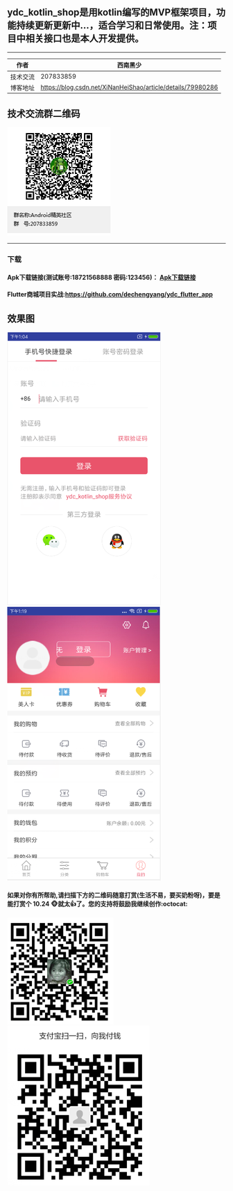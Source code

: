 ## ydc_kotlin_shop是用kotlin编写的MVP框架项目，功能持续更新更新中...，适合学习和日常使用。注：项目中相关接口也是本人开发提供。

****

|作者|西南黑少|
|---|---
|技术交流|207833859
|博客地址|https://blog.csdn.net/XiNanHeiShao/article/details/79980286

## 技术交流群二维码

![](https://github.com/dechengyang/ydc_kotlin_shop/blob/master/picture/ydc_qq_android.png) 

****


### 下载

#### Apk下载链接(测试账号:18721568888 密码:123456)： [Apk下载链接](https://github.com/dechengyang/ydc_kotlin_shop/blob/master/apk/app-release.apk)


#### Flutter商城项目实战:https://github.com/dechengyang/ydc_flutter_app


## 效果图

![](https://github.com/dechengyang/ydc_kotlin_shop/blob/master/picture/page/login_page.png) ![](https://github.com/dechengyang/ydc_kotlin_shop/blob/master/picture/page/my_page.png) 


#### 如果对你有所帮助,请扫描下方的二维码随意打赏(生活不易，要买奶粉呀)，要是能打赏个 10.24 :monkey_face:就太:thumbsup:了。您的支持将鼓励我继续创作:octocat:

![](https://github.com/dechengyang/ydc_kotlin_shop/blob/master/picture/weixin_pay.png) ![](https://github.com/dechengyang/ydc_kotlin_shop/blob/master/picture/ali_pay.png)
